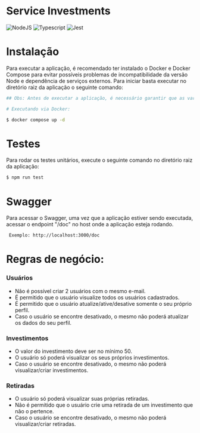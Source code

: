 # Service Investments

![NodeJS](https://img.shields.io/badge/Node.js-43853D?style=for-the-badge&logo=node.js&logoColor=white)
![Typescript](https://img.shields.io/badge/TypeScript-007ACC?style=for-the-badge&logo=typescript&logoColor=white)
![Jest](https://img.shields.io/badge/-jest-%23C21325?style=for-the-badge&logo=jest&logoColor=white)

# Instalação 

Para executar a aplicação, é recomendado ter instalado o Docker e Docker Compose para evitar possíveis problemas de incompatibilidade da versão Node e dependência de serviços externos. Para iniciar basta executar no diretório raiz da aplicação o seguinte comando:

```bash
## Obs: Antes de executar a aplicação, é necessário garantir que as variáveis de ambientes estejam devidamente configuradas em um arquivo .env na raiz do diretório. No arquivo .env.example há um modelo das variáveis de ambiente necessárias.

# Executando via Docker:

$ docker compose up -d
```

# Testes

Para rodar os testes unitários, execute o seguinte comando no diretório raiz da aplicação:

```bash
$ npm run test
```

# Swagger 

Para acessar o Swagger, uma vez que a aplicação estiver sendo executada, acessar o endpoint "/doc" no host onde a aplicação esteja rodando.

```bash
 Exemplo: http://localhost:3000/doc 
```

# Regras de negócio:

### Usuários

- Não é possível criar 2 usuários com o mesmo e-mail.
- É permitido que o usuário visualize todos os usuários cadastrados.
- É permitido que o usuário atualize/ative/desative somente o seu próprio perfil.
- Caso o usuário se encontre desativado, o mesmo não poderá atualizar os dados do seu perfil.

### Investimentos

- O valor do investimento deve ser no mínimo 50.
- O usuário só poderá visualizar os seus próprios investimentos.
- Caso o usuário se encontre desativado, o mesmo não poderá visualizar/criar investimentos.

### Retiradas

- O usuário só poderá visualizar suas próprias retiradas.
- Não é permitido que o usuário crie uma retirada de um investimento que não o pertence.
- Caso o usuário se encontre desativado, o mesmo não poderá visualizar/criar retiradas.
